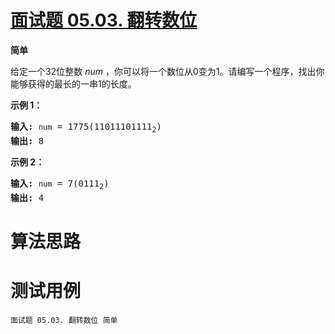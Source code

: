# [面试题 05.03. 翻转数位][cnTitle]

**简单**

给定一个32位整数  *num* ，你可以将一个数位从0变为1。请编写一个程序，找出你能够获得的最长的一串1的长度。

**示例 1：** 


<pre><strong>输入:</strong> <code>num</code> = 1775(11011101111<sub>2</sub>)
<strong>输出:</strong> 8
</pre>

**示例 2：** 


<pre><strong>输入:</strong> <code>num</code> = 7(0111<sub>2</sub>)
<strong>输出:</strong> 4
</pre>




# 算法思路

# 测试用例
```
面试题 05.03. 翻转数位 简单
```

[cnTitle]: https://leetcode-cn.com/problems/reverse-bits-lcci/
